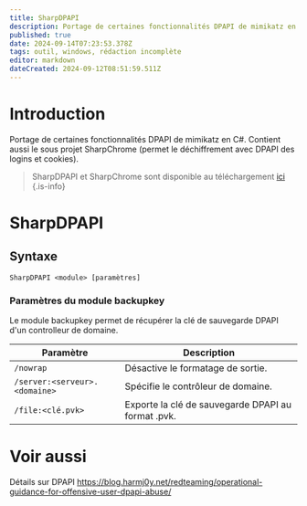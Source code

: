 ```yaml
---
title: SharpDPAPI
description: Portage de certaines fonctionnalités DPAPI de mimikatz en C#. Contient aussi le sous projet SharpChrome (permet le déchiffrement avec DPAPI des logins et cookies).
published: true
date: 2024-09-14T07:23:53.378Z
tags: outil, windows, rédaction incomplète
editor: markdown
dateCreated: 2024-09-12T08:51:59.511Z
---
```


# Introduction

Portage de certaines fonctionnalités DPAPI de mimikatz en C#. Contient aussi le sous projet SharpChrome (permet le déchiffrement avec DPAPI des logins et cookies).

>  SharpDPAPI et SharpChrome sont disponible au téléchargement [ici](https://github.com/GhostPack/SharpDPAPI)
{.is-info}

# SharpDPAPI

## Syntaxe

`SharpDPAPI <module> [paramètres]`

### Paramètres du module backupkey

Le module backupkey permet de récupérer la clé de sauvegarde DPAPI d'un controlleur de domaine.

| Paramètre | Description |
| --------- | ----------- |
| `/nowrap`     | Désactive le formatage de sortie.         |
| `/server:<serveur>.<domaine>`     | Spécifie le contrôleur de domaine.         |
| `/file:<clé.pvk>`     | Exporte la clé de sauvegarde DPAPI au format .pvk.        |






# Voir aussi

Détails sur DPAPI
https://blog.harmj0y.net/redteaming/operational-guidance-for-offensive-user-dpapi-abuse/
